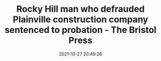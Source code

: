 ---
"title": "Rocky Hill man who defrauded Plainville construction company sentenced to probation - The Bristol Press"
"date": "2021-10-27 20:49:26"
"feed_name": "GOOGLENEWSCONSTRUCTION"
"feed_website": "https://news.google.com/search?q=construction%2Bincident&hl=en-US&gl=US&ceid=US:en"
"feed_rss": "https://news.google.com/rss/search?q=construction%2Bincident&hl=en-US&gl=US&ceid=US:en"
"link": "http://www.bristolpress.com/BP-Plainville+News/397732/rocky-hill-man-who-defrauded-plainville-construction-company-sentenced-to-probation"
"source": "{'href': 'http://www.bristolpress.com', 'title': 'The Bristol Press'}"
"file": "_posts/2021-1-1-6ca22219967c4e8063ba63471d13106dd5158082.md"
"accident": "0"
"drilling": "0"
"dead": "0"
"injured": "0"
"arrested": "0"
"place": "unknown place"
"where": "unknown site"
"causes": "unknown"
"place_uri": "unknown place"
---